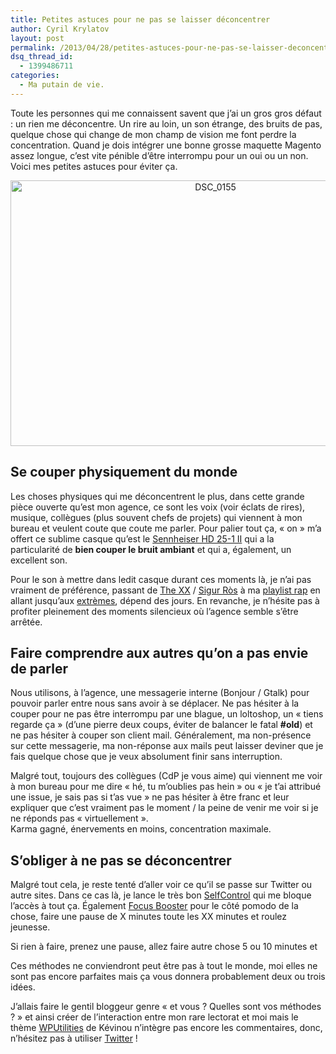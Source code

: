 ```yaml
---
title: Petites astuces pour ne pas se laisser déconcentrer
author: Cyril Krylatov
layout: post
permalink: /2013/04/28/petites-astuces-pour-ne-pas-se-laisser-deconcentrer/
dsq_thread_id:
  - 1399486711
categories:
  - Ma putain de vie.
---
```

<p class="is-intro">
  Toute les personnes qui me connaissent savent que j&rsquo;ai un gros gros défaut : un rien me déconcentre. Un rire au loin, un son étrange, des bruits de pas, quelque chose qui change de mon champ de vision me font perdre la concentration. Quand je dois intégrer une bonne grosse maquette Magento assez longue, c&rsquo;est vite pénible d&rsquo;être interrompu pour un oui ou un non. Voici mes petites astuces pour éviter ça.
</p>

<p style="text-align:center;">
  <a href="http://www.flickr.com/photos/dondapo/4281144859/" title="DSC_0155 de Cyril Krylatov, sur Flickr"><img src="http://farm3.staticflickr.com/2699/4281144859_b01eb0682c_z.jpg" width="640" height="425" alt="DSC_0155" /></a>
</p>

<!--more-->

## Se couper physiquement du monde

Les choses physiques qui me déconcentrent le plus, dans cette grande pièce ouverte qu&rsquo;est mon agence, ce sont les voix (voir éclats de rires), musique, collègues (plus souvent chefs de projets) qui viennent à mon bureau et veulent coute que coute me parler. Pour palier tout ça, &laquo;&nbsp;on&nbsp;&raquo; m&rsquo;a offert ce sublime casque qu&rsquo;est le [Sennheiser HD 25-1 II][1] qui a la particularité de **bien couper le bruit ambiant** et qui a, également, un excellent son.

Pour le son à mettre dans ledit casque durant ces moments là, je n&rsquo;ai pas vraiment de préférence, passant de [The XX][2] / [Sigur Ròs][3] à ma [playlist rap][4] en allant jusqu&rsquo;aux [extrèmes][5], dépend des jours. En revanche, je n&rsquo;hésite pas à profiter pleinement des moments silencieux où l&rsquo;agence semble s&rsquo;être arrêtée.

## Faire comprendre aux autres qu&rsquo;on a pas envie de parler

Nous utilisons, à l&rsquo;agence, une messagerie interne (Bonjour / Gtalk) pour pouvoir parler entre nous sans avoir à se déplacer. Ne pas hésiter à la couper pour ne pas être interrompu par une blague, un loltoshop, un &laquo;&nbsp;tiens regarde ça&nbsp;&raquo; (d&rsquo;une pierre deux coups, éviter de balancer le fatal **#old**) et ne pas hésiter à couper son client mail. Généralement, ma non-présence sur cette messagerie, ma non-réponse aux mails peut laisser deviner que je fais quelque chose que je veux absolument finir sans interruption.

Malgré tout, toujours des collègues (CdP je vous aime) qui viennent me voir à mon bureau pour me dire &laquo;&nbsp;hé, tu m&rsquo;oublies pas hein&nbsp;&raquo; ou &laquo;&nbsp;je t&rsquo;ai attribué une issue, je sais pas si t&rsquo;as vue&nbsp;&raquo; ne pas hésiter à être franc et leur expliquer que c&rsquo;est vraiment pas le moment / la peine de venir me voir si je ne réponds pas &laquo;&nbsp;virtuellement&nbsp;&raquo;.  
Karma gagné, énervements en moins, concentration maximale.

## S&rsquo;obliger à ne pas se déconcentrer

Malgré tout cela, je reste tenté d&rsquo;aller voir ce qu&rsquo;il se passe sur Twitter ou autre sites. Dans ce cas là, je lance le très bon [SelfControl][6] qui me bloque l&rsquo;accès à tout ça. Également [Focus Booster][7] pour le côté pomodo de la chose, faire une pause de X minutes toute les XX minutes et roulez jeunesse.

Si rien à faire, prenez une pause, allez faire autre chose 5 ou 10 minutes et 

Ces méthodes ne conviendront peut être pas à tout le monde, moi elles ne sont pas encore parfaites mais ça vous donnera probablement deux ou trois idées.

J&rsquo;allais faire le gentil bloggeur genre &laquo;&nbsp;et vous ? Quelles sont vos méthodes ?&nbsp;&raquo; et ainsi créer de l&rsquo;interaction entre mon rare lectorat et moi mais le thème [WPUtilities][8] de Kévinou n&rsquo;intègre pas encore les commentaires, donc, n&rsquo;hésitez pas à utiliser [Twitter][9] !

 [1]: http://www.lesnumeriques.com/casque-audio/sennheiser-hd-25-1-ii-p5157/test.html
 [2]: http://open.spotify.com/artist/3iOvXCl6edW5Um0fXEBRXy
 [3]: http://open.spotify.com/artist/6UUrUCIZtQeOf8tC0WuzRy
 [4]: http://open.spotify.com/user/dapo/playlist/2jVlGECxgFYVacXCGDMfSa
 [5]: http://open.spotify.com/user/dapo/playlist/3MuJF6oVukG4gokDxJhUM9
 [6]: http://selfcontrolapp.com/
 [7]: http://www.focusboosterapp.com/
 [8]: http://github.com/Darklg/WPUtilities
 [9]: http://twitter.com/IAmNotCyril/